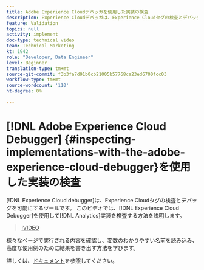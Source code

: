 ```yaml
---
title: Adobe Experience Cloudデバッガを使用した実装の検査
description: Experience Cloudデバッガは、Experience Cloudタグの検査とデバッグを行うツールです。 このビデオでは、Experience Cloud Debuggerを使用してAnalyticsの実装を調査する方法を説明します。
feature: Validation
topics: null
activity: implement
doc-type: technical video
team: Technical Marketing
kt: 1942
role: "Developer, Data Engineer"
level: Beginner
translation-type: tm+mt
source-git-commit: f3b3fa7d91b0cb21005b57768ca23ed6700fcc03
workflow-type: tm+mt
source-wordcount: '110'
ht-degree: 0%

---
```



# [!DNL Adobe Experience Cloud Debugger] {#inspecting-implementations-with-the-adobe-experience-cloud-debugger}を使用した実装の検査

[!DNL Experience Cloud debugger]は、Experience Cloudタグの検査とデバッグを可能にするツールです。 このビデオでは、[!DNL Experience Cloud Debugger]を使用して[!DNL Analytics]実装を検査する方法を説明します。

>[!VIDEO](https://video.tv.adobe.com/v/23878/?quality=12)

様々なページで実行される内容を確認し、変数のわかりやすい名前を読み込み、高度な使用例のために結果を書き出す方法を学びます。

詳しくは、[ドキュメント](https://marketing.adobe.com/resources/help/en_US/experience-cloud-debugger/experience-cloud-debugger.html)を参照してください。
